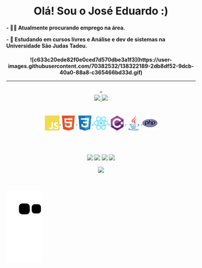 <h1 align="center"> Olá! Sou o José Eduardo :) </h1>

 <p align="start"><b>- 👨‍💻 Atualmente procurando emprego na área.<b></p>
 <p align="start"><b>- 📖 Estudando em cursos livres e Análise e dev de sistemas na Universidade São Judas Tadeu.<b></p>
 
  <h4 align="center">
  ![c633c20ede82f0e0ced7d570dbe3a1f3](https://user-images.githubusercontent.com/70382532/138322189-2db8df52-9dcb-40a0-88a8-c365466bd33d.gif)
 
<hr>
  <h4 align="center">
- <div>
  <a href="https://github.com/Ze-Edu">
  <img height="160em" src="https://github-readme-stats.vercel.app/api?username=Ze-Edu&show_icons=true&theme=radical&include_all_commits=true&count_private=true"/>
  <img height="160em" src="https://github-readme-stats.vercel.app/api/top-langs/?username=Ze-Edu&layout=compact&langs_count=16&theme=radical"/>
    
</div>
  </h4>
  
 <div align="center" valign="top"><br>
  <img align="center" alt="Ze-Js" height="41" width="40" src="https://raw.githubusercontent.com/devicons/devicon/master/icons/javascript/javascript-plain.svg">
  <img align="center" alt="Ze-HTML" height="41" width="40" src="https://raw.githubusercontent.com/devicons/devicon/master/icons/html5/html5-original.svg">
  <img align="center" alt="Ze-CSS" height="41" width="40" src="https://raw.githubusercontent.com/devicons/devicon/master/icons/css3/css3-original.svg">
  <img align="center" alt="Ze-Python" height="41" width="40" src="https://raw.githubusercontent.com/devicons/devicon/master/icons/react/react-original.svg">
  <img align="center" alt="Ze-Csharp" height="41" width="40" src="https://raw.githubusercontent.com/devicons/devicon/master/icons/csharp/csharp-original.svg">
  <img align="center" alt="Ze-Python" height="41" width="40" src="https://raw.githubusercontent.com/devicons/devicon/master/icons/java/java-original.svg">
  <img align="center" alt="Ze-Python" height="41" width="40" src="https://raw.githubusercontent.com/devicons/devicon/master/icons/php/php-original.svg">
</div><br>
  
  ##
  
  <div align="center" valign="top"><br>
  <a href="https://www.instagram.com/zezin_018/"><img height="35" src="https://img.shields.io/badge/-Instagram-%23E4405F?style=for-the-badge&logo=instagram&logoColor=white" target="_blank"></a>
 <a href="https://discord.com/channels/@me"><img height="35" src="https://img.shields.io/badge/Discord-7289DA?style=for-the-badge&logo=discord&logoColor=white" target="_blank"></a> 
  <a href = "mailto:joseeduardoqueiros5@gmail.com"><img height="35" src="https://img.shields.io/badge/-Gmail-%23333?style=for-the-badge&logo=gmail&logoColor=white" target="_blank"></a>
  <a href="https://www.linkedin.com/jobs/collections/recommended/?currentJobId=2807588896"><img height="35" src="https://img.shields.io/badge/-LinkedIn-%230077B5?style=for-the-badge&logo=linkedin&logoColor=white" target="_blank"></a> 
   
   <a href="https://ze-edu.github.io/Portfolio/"><img height="35" src="https://img.shields.io/badge/Portfólio-000000?style=for-the-badge&logo=codepen&logoColor=white"></a> 
  
  </div><br>
  
  ![Snake animation](https://github.com/Ze-Edu/Ze-Edu/blob/output/github-contribution-grid-snake.svg)
